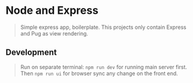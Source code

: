 # Node and Express
> Simple express app, boilerplate. This projects only contain Express and Pug as view rendering.

## Development
> Run on separate terminal:
> ```npm run dev``` for running main server first. Then ```npm run ui``` for browser sync any change on the front end.